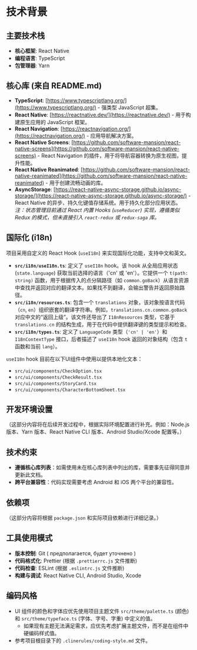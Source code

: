# 技术背景

## 主要技术栈

- **核心框架**: React Native
- **编程语言**: TypeScript
- **包管理器**: Yarn

## 核心库 (来自 README.md)

- **TypeScript**: [https://www.typescriptlang.org/](https://www.typescriptlang.org/) - 强类型 JavaScript 超集。
- **React Native**: [https://reactnative.dev/](https://reactnative.dev/) - 用于构建原生应用的 JavaScript 框架。
- **React Navigation**: [https://reactnavigation.org/](https://reactnavigation.org/) - 应用导航解决方案。
- **React Native Screens**: [https://github.com/software-mansion/react-native-screens](https://github.com/software-mansion/react-native-screens) - React Navigation 的插件，用于将导航容器转换为原生视图，提升性能。
- **React Native Reanimated**: [https://github.com/software-mansion/react-native-reanimated](https://github.com/software-mansion/react-native-reanimated) - 用于创建流畅动画的库。
- **AsyncStorage**: [https://react-native-async-storage.github.io/async-storage/](https://react-native-async-storage.github.io/async-storage/) - React Native 的异步、持久化键值存储系统。用于持久化部分应用状态。
  _注：状态管理目前通过 React 内置 Hooks (`useReducer`) 实现，遵循类似 Redux 的模式，但未直接引入 `react-redux` 或 `redux-saga` 库。_

## 国际化 (i18n)

项目采用自定义的 React Hook (`useI18n`) 来实现国际化功能，支持中文和英文。

- **`src/i18n/useI18n.ts`**: 定义了 `useI18n` hook。该 hook 从全局应用状态 (`state.language`) 获取当前选择的语言（'cn' 或 'en'）。它提供一个 `t(path: string)` 函数，用于根据传入的点分隔路径（如 `common.goBack`）从语言资源中查找并返回对应的翻译文本。如果找不到翻译，会输出警告并返回原始路径。
- **`src/i18n/resources.ts`**: 包含一个 `translations` 对象，该对象按语言代码（`cn`, `en`）组织嵌套的翻译字符串。例如，`translations.cn.common.goBack` 对应中文的“返回上级”。该文件还导出了 `I18nResources` 类型，它基于 `translations.cn` 的结构生成，用于在代码中提供翻译键的类型提示和检查。
- **`src/i18n/types.ts`**: 定义了 `LanguageCode` 类型（`'cn' | 'en'`）和 `I18nContextType` 接口，后者描述了 `useI18n` hook 返回的对象结构（包含 `t` 函数和当前 `lang`）。

`useI18n` hook 目前在以下UI组件中使用以提供本地化文本：

- `src/ui/components/CheckOption.tsx`
- `src/ui/components/CheckResult.tsx`
- `src/ui/components/StoryCard.tsx`
- `src/ui/components/CharacterBottomSheet.tsx`

## 开发环境设置

（这部分内容将在后续开发过程中，根据实际环境配置进行补充。例如：Node.js 版本、Yarn 版本、React Native CLI 版本、Android Studio/Xcode 配置等。）

## 技术约束

- **遵循核心库列表**：如需使用未在核心库列表中列出的库，需要事先征得同意并更新此文档。
- **跨平台兼容性**：代码实现需要考虑 Android 和 iOS 两个平台的兼容性。

## 依赖项

（这部分内容将根据 `package.json` 和实际项目依赖进行详细记录。）

## 工具使用模式

- **版本控制**: Git ( предполагается, будет уточнено )
- **代码格式化**: Prettier (根据 `.prettierrc.js` 文件推断)
- **代码检查**: ESLint (根据 `.eslintrc.js` 文件推断)
- **构建与调试**: React Native CLI, Android Studio, Xcode

## 编码风格

- UI 组件的颜色和字体应优先使用项目主题文件 `src/theme/palette.ts` (颜色) 和 `src/theme/typeface.ts` (字体、字号、字重) 中定义的值。
  - 如果现有主题无法满足需求，应优先考虑扩展主题文件，而不是在组件中硬编码样式值。
- 参考项目根目录下的 `.clinerules/coding-style.md` 文件。
